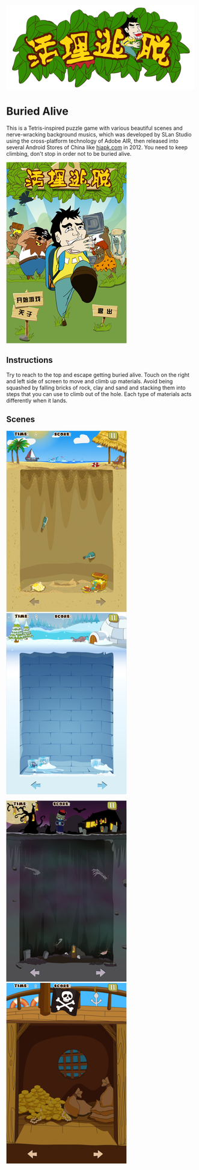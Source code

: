 ![](images/logo.png)
# Buried Alive

This is a Tetris-inspired puzzle game with various beautiful scenes and nerve-wracking background musics, which was developed by SLan Studio using the cross-platform technology of Adobe AIR, then released into several Android Stores of China like [hiapk.com](http://apk.hiapk.com) in 2012. You need to keep climbing, don't stop in order not to be buried alive.

![](images/main.png)

## Instructions
Try to reach to the top and escape getting buried alive. Touch on the right and left side of screen to move and climb up materials.   Avoid being squashed by falling bricks of rock, clay and sand and stacking them into steps that you can use to climb out of the hole. Each type of materials acts differently when it lands.

## Scenes

![](images/scene_beach.png)![](images/scene_snow.png)

![](images/scene_tomb.png)![](images/scene_ship.png)


